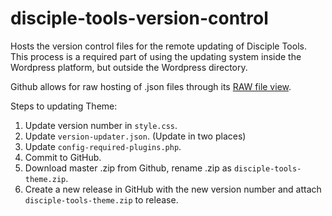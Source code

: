 # disciple-tools-version-control
Hosts the version control files for the remote updating of Disciple Tools. This process is a required part of using the updating system inside the Wordpress platform, but outside the Wordpress directory.

Github allows for raw hosting of .json files through its [RAW file view](https://raw.githubusercontent.com/DiscipleTools/disciple-tools-version-control/master/disciple-tools-plugin-version-control.json). 


Steps to updating Theme:
1. Update version number in `style.css`.
1. Update `version-updater.json`. (Update in two places)
1. Update `config-required-plugins.php`. 
1. Commit to GitHub.
1. Download master .zip from Github, rename .zip as `disciple-tools-theme.zip`.
1. Create a new release in GitHub with the new version number and attach `disciple-tools-theme.zip` to release.
